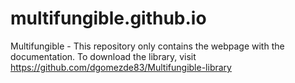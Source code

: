 # multifungible.github.io
Multifungible - This repository only contains the webpage with the documentation. To download the library, visit https://github.com/dgomezde83/Multifungible-library
